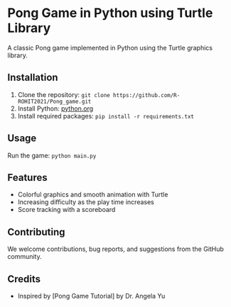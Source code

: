 # Pong Game in Python using Turtle Library

A classic Pong game implemented in Python using the Turtle graphics library.

## Installation
1. Clone the repository: `git clone https://github.com/R-ROHIT2021/Pong_game.git`
3. Install Python: [python.org](https://www.python.org/downloads/)
4. Install required packages: `pip install -r requirements.txt`

## Usage
Run the game: `python main.py`

## Features
- Colorful graphics and smooth animation with Turtle
- Increasing difficulty as the play time increases 
- Score tracking with a scoreboard

## Contributing
We welcome contributions, bug reports, and suggestions from the GitHub community.

## Credits
- Inspired by [Pong Game Tutorial] by Dr. Angela Yu


